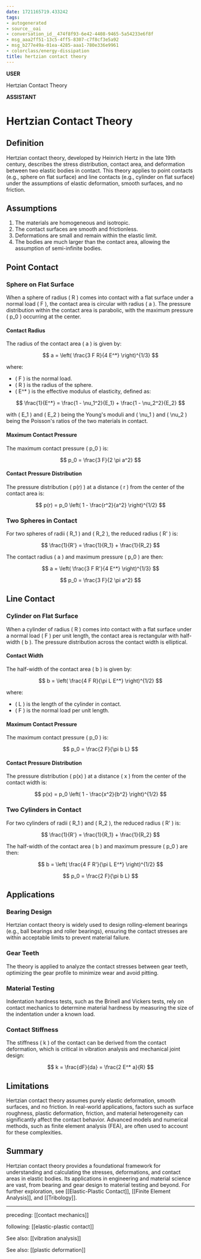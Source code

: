 ```yaml
---
date: 1721165719.433242
tags:
- autogenerated
- source__oai
- conversation_id__474f8f93-6e42-4408-9465-5a54233e6f8f
- msg_aaa2ff51-13c5-4ff5-8307-c7f8cf3e5a92
- msg_b277e49a-01ea-4285-aaa1-780e336e9961
- colorclass/energy-dissipation
title: hertzian contact theory
---
```


**USER**

Hertzian Contact Theory


**ASSISTANT**

# Hertzian Contact Theory

## Definition

Hertzian contact theory, developed by Heinrich Hertz in the late 19th century, describes the stress distribution, contact area, and deformation between two elastic bodies in contact. This theory applies to point contacts (e.g., sphere on flat surface) and line contacts (e.g., cylinder on flat surface) under the assumptions of elastic deformation, smooth surfaces, and no friction.

## Assumptions

1. The materials are homogeneous and isotropic.
2. The contact surfaces are smooth and frictionless.
3. Deformations are small and remain within the elastic limit.
4. The bodies are much larger than the contact area, allowing the assumption of semi-infinite bodies.

## Point Contact

### Sphere on Flat Surface

When a sphere of radius \( R \) comes into contact with a flat surface under a normal load \( F \), the contact area is circular with radius \( a \). The pressure distribution within the contact area is parabolic, with the maximum pressure \( p_0 \) occurring at the center.

#### Contact Radius

The radius of the contact area \( a \) is given by:

$$
a = \left( \frac{3 F R}{4 E^*} \right)^{1/3}
$$

where:
- \( F \) is the normal load.
- \( R \) is the radius of the sphere.
- \( E^* \) is the effective modulus of elasticity, defined as:

$$
\frac{1}{E^*} = \frac{1 - \nu_1^2}{E_1} + \frac{1 - \nu_2^2}{E_2}
$$

with \( E_1 \) and \( E_2 \) being the Young's moduli and \( \nu_1 \) and \( \nu_2 \) being the Poisson's ratios of the two materials in contact.

#### Maximum Contact Pressure

The maximum contact pressure \( p_0 \) is:

$$
p_0 = \frac{3 F}{2 \pi a^2}
$$

#### Contact Pressure Distribution

The pressure distribution \( p(r) \) at a distance \( r \) from the center of the contact area is:

$$
p(r) = p_0 \left( 1 - \frac{r^2}{a^2} \right)^{1/2}
$$

### Two Spheres in Contact

For two spheres of radii \( R_1 \) and \( R_2 \), the reduced radius \( R' \) is:

$$
\frac{1}{R'} = \frac{1}{R_1} + \frac{1}{R_2}
$$

The contact radius \( a \) and maximum pressure \( p_0 \) are then:

$$
a = \left( \frac{3 F R'}{4 E^*} \right)^{1/3}
$$

$$
p_0 = \frac{3 F}{2 \pi a^2}
$$

## Line Contact

### Cylinder on Flat Surface

When a cylinder of radius \( R \) comes into contact with a flat surface under a normal load \( F \) per unit length, the contact area is rectangular with half-width \( b \). The pressure distribution across the contact width is elliptical.

#### Contact Width

The half-width of the contact area \( b \) is given by:

$$
b = \left( \frac{4 F R}{\pi L E^*} \right)^{1/2}
$$

where:
- \( L \) is the length of the cylinder in contact.
- \( F \) is the normal load per unit length.

#### Maximum Contact Pressure

The maximum contact pressure \( p_0 \) is:

$$
p_0 = \frac{2 F}{\pi b L}
$$

#### Contact Pressure Distribution

The pressure distribution \( p(x) \) at a distance \( x \) from the center of the contact width is:

$$
p(x) = p_0 \left( 1 - \frac{x^2}{b^2} \right)^{1/2}
$$

### Two Cylinders in Contact

For two cylinders of radii \( R_1 \) and \( R_2 \), the reduced radius \( R' \) is:

$$
\frac{1}{R'} = \frac{1}{R_1} + \frac{1}{R_2}
$$

The half-width of the contact area \( b \) and maximum pressure \( p_0 \) are then:

$$
b = \left( \frac{4 F R'}{\pi L E^*} \right)^{1/2}
$$

$$
p_0 = \frac{2 F}{\pi b L}
$$

## Applications

### Bearing Design

Hertzian contact theory is widely used to design rolling-element bearings (e.g., ball bearings and roller bearings), ensuring the contact stresses are within acceptable limits to prevent material failure.

### Gear Teeth

The theory is applied to analyze the contact stresses between gear teeth, optimizing the gear profile to minimize wear and avoid pitting.

### Material Testing

Indentation hardness tests, such as the Brinell and Vickers tests, rely on contact mechanics to determine material hardness by measuring the size of the indentation under a known load.

### Contact Stiffness

The stiffness \( k \) of the contact can be derived from the contact deformation, which is critical in vibration analysis and mechanical joint design:

$$
k = \frac{dF}{da} = \frac{2 E^* a}{R}
$$

## Limitations

Hertzian contact theory assumes purely elastic deformation, smooth surfaces, and no friction. In real-world applications, factors such as surface roughness, plastic deformation, friction, and material heterogeneity can significantly affect the contact behavior. Advanced models and numerical methods, such as finite element analysis (FEA), are often used to account for these complexities.

## Summary

Hertzian contact theory provides a foundational framework for understanding and calculating the stresses, deformations, and contact areas in elastic bodies. Its applications in engineering and material science are vast, from bearing and gear design to material testing and beyond. For further exploration, see [[Elastic-Plastic Contact]], [[Finite Element Analysis]], and [[Tribology]].


---

preceding: [[contact mechanics]]  


following: [[elastic-plastic contact]]

See also: [[vibration analysis]]


See also: [[plastic deformation]]